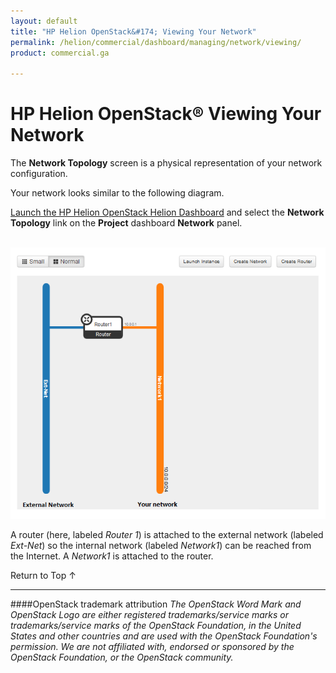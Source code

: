 ```yaml
---
layout: default
title: "HP Helion OpenStack&#174; Viewing Your Network"
permalink: /helion/commercial/dashboard/managing/network/viewing/
product: commercial.ga

---
```

<!--UNDER REVISION-->

<script>

function PageRefresh {
onLoad="window.refresh"
}

PageRefresh();

</script>

<!--
<p style="font-size: small;"> <a href="/helion/commercial/ga1/install/">&#9664; PREV</a> | <a href="/helion/commercial/ga1/install-overview/">&#9650; UP</a> | <a href="/helion/commercial/ga1/">NEXT &#9654;</a> 
-->

# HP Helion OpenStack&#174; Viewing Your Network

The **Network Topology** screen is a physical representation of your network configuration.

Your network looks similar to the following diagram. 

[Launch the HP Helion OpenStack Helion Dashboard](/helion/openstack/dashboard/login/) and select the **Network Topology** link on the **Project** dashboard **Network** panel.

<br><img src="media/compute-network-topology-def-crop.png"  alt="" />

A router (here, labeled <em>Router 1</em>) is attached to the external network (labeled <em>Ext-Net</em>) so the internal network (labeled <em>Network1</em>) can be reached from the Internet. A <em>Network1</em> is attached to the router.

<a href="#top" style="padding:14px 0px 14px 0px; text-decoration: none;"> Return to Top &#8593; </a>


----
####OpenStack trademark attribution
*The OpenStack Word Mark and OpenStack Logo are either registered trademarks/service marks or trademarks/service marks of the OpenStack Foundation, in the United States and other countries and are used with the OpenStack Foundation's permission. We are not affiliated with, endorsed or sponsored by the OpenStack Foundation, or the OpenStack community.*